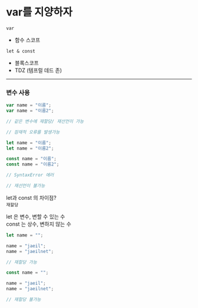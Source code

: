 # var를 지양하자

`var`

- 함수 스코프

`let & const`

- 블록스코프
- TDZ (템프럴 데드 존)

---

### 변수 사용

```js
var name = "이름";
var name = "이름2";

// 같은 변수에 재할당/ 재선언이 가능

// 잠재적 오류를 발생가능
```

```js
let name = "이름";
let name = "이름2";

const name = "이름";
const name = "이름2";

// SyntaxError 에러

// 재선언이 불가능
```

let과 const 의 차이점?  
`재할당`

let 은 변수, 변할 수 있는 수  
const 는 상수, 변하지 않는 수

```js
let name = "";

name = "jaeil";
name = "jaeilnet";

// 재할당 가능

const name = "";

name = "jaeil";
name = "jaeilnet";

// 재할당 불가능
```
